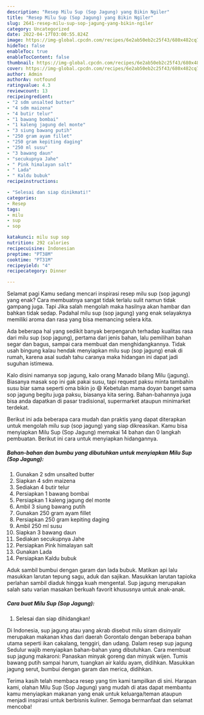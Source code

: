 ```yaml
---
description: "Resep Milu Sup (Sop Jagung) yang Bikin Ngiler"
title: "Resep Milu Sup (Sop Jagung) yang Bikin Ngiler"
slug: 2641-resep-milu-sup-sop-jagung-yang-bikin-ngiler
category: Uncategorized
date: 2022-04-17T03:00:55.824Z
image: https://img-global.cpcdn.com/recipes/6e2ab50eb2c25f43/680x482cq70/milu-sup-sop-jagung-foto-resep-utama.jpg
hideToc: false
enableToc: true
enableTocContent: false
thumbnail: https://img-global.cpcdn.com/recipes/6e2ab50eb2c25f43/680x482cq70/milu-sup-sop-jagung-foto-resep-utama.jpg
cover: https://img-global.cpcdn.com/recipes/6e2ab50eb2c25f43/680x482cq70/milu-sup-sop-jagung-foto-resep-utama.jpg
author: Admin
authorAv: notfound
ratingvalue: 4.3
reviewcount: 13
recipeingredient:
- "2 sdm unsalted butter"
- "4 sdm maizena"
- "4 butir telur"
- "1 bawang bombai"
- "1 kaleng jagung del monte"
- "3 siung bawang putih"
- "250 gram ayam fillet"
- "250 gram kepiting daging"
- "250 ml susu"
- "3 bawang daun"
- "secukupnya Jahe"
- " Pink himalayan salt"
- " Lada"
- " Kaldu bubuk"
recipeinstructions:

- "Selesai dan siap dinikmati!"
categories:
- Resep
tags:
- milu
- sup
- sop

katakunci: milu sup sop 
nutrition: 292 calories
recipecuisine: Indonesian
preptime: "PT38M"
cooktime: "PT31M"
recipeyield: "4"
recipecategory: Dinner

---
```



Selamat pagi Kamu sedang mencari inspirasi resep milu sup (sop jagung) yang enak? Cara membuatnya sangat tidak terlalu sulit namun tidak gampang juga. Tapi Jika salah mengolah maka hasilnya akan hambar dan bahkan tidak sedap. Padahal milu sup (sop jagung) yang enak selayaknya memiliki aroma dan rasa yang bisa memancing selera kita.


Ada beberapa hal yang sedikit banyak berpengaruh terhadap kualitas rasa dari milu sup (sop jagung), pertama dari jenis bahan, lalu pemilihan bahan segar dan bagus, sampai cara membuat dan menghidangkannya. Tidak usah bingung kalau hendak menyiapkan milu sup (sop jagung) enak di rumah, karena asal sudah tahu caranya maka hidangan ini dapat jadi suguhan istimewa.

Kalo disini namanya sop jagung, kalo orang Manado bilang Milu (jagung). Biasanya masak sop ini gak pakai susu, tapi request paksu minta tambahin susu biar sama seperti oma bikin jo 😄 Kebetulan mama doyan banget sama sop jagung begitu juga paksu, biasanya kita sering. Bahan-bahannya juga bisa anda dapatkan di pasar tradisional, supermarket ataupun minimarket terdekat.


Berikut ini ada beberapa cara mudah dan praktis yang dapat diterapkan untuk mengolah milu sup (sop jagung) yang siap dikreasikan. Kamu bisa menyiapkan Milu Sup (Sop Jagung) memakai 14 bahan dan 0 langkah pembuatan. Berikut ini cara untuk menyiapkan hidangannya.

<!--inarticleads1-->

##### Bahan-bahan dan bumbu yang dibutuhkan untuk menyiapkan Milu Sup (Sop Jagung):

1. Gunakan 2 sdm unsalted butter
1. Siapkan 4 sdm maizena
1. Sediakan 4 butir telur
1. Persiapkan 1 bawang bombai
1. Persiapkan 1 kaleng jagung del monte
1. Ambil 3 siung bawang putih
1. Gunakan 250 gram ayam fillet
1. Persiapkan 250 gram kepiting daging
1. Ambil 250 ml susu
1. Siapkan 3 bawang daun
1. Sediakan secukupnya Jahe
1. Persiapkan  Pink himalayan salt
1. Gunakan  Lada
1. Persiapkan  Kaldu bubuk


Aduk sambil bumbui dengan garam dan lada bubuk. Matikan api lalu masukkan larutan tepung sagu, aduk dan sajikan. Masukkan larutan tapioka perlahan sambil diaduk hingga kuah mengental. Sup jagung merupakan salah satu varian masakan berkuah favorit khususnya untuk anak-anak. 

<!--inarticleads2-->

##### Cara buat Milu Sup (Sop Jagung):


1. Selesai dan siap dihidangkan!

Di Indonesia, sup jagung atau yang akrab disebut milu siram disinyalir merupakan makanan khas dari daerah Gorontalo dengan beberapa bahan utama seperti ikan cakalang, tenggiri, dan udang. Dalam resep sup jagung Sedulur wajib menyiapkan bahan-bahan yang dibutuhkan. Cara membuat sup jagung makaroni: Panaskan minyak goreng dan minyak wijen. Tumis bawang putih sampai harum, tuangkan air kaldu ayam, didihkan. Masukkan jagung serut, bumbui dengan garam dan merica, didihkan. 

Terima kasih telah membaca resep yang tim kami tampilkan di sini. Harapan kami, olahan Milu Sup (Sop Jagung) yang mudah di atas dapat membantu kamu menyiapkan makanan yang enak untuk keluarga/teman ataupun menjadi inspirasi untuk berbisnis kuliner. Semoga bermanfaat dan selamat mencoba!
